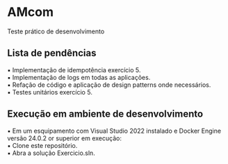 # AMcom
Teste prático de desenvolvimento

## Lista de pendências

▪ Implementação de idempotência exercício 5. \
▪ Implementação de logs em todas as aplicações. \
▪ Refação de código e aplicação de design patterns onde necessários. \
▪ Testes unitários exercício 5.

## Execução em ambiente de desenvolvimento

▪ Em um esquipamento com Visual Studio 2022 instalado e Docker Engine versão 24.0.2 or superior em execução: \
▪ Clone este repositório. \
▪ Abra a solução Exercicio.sln.

